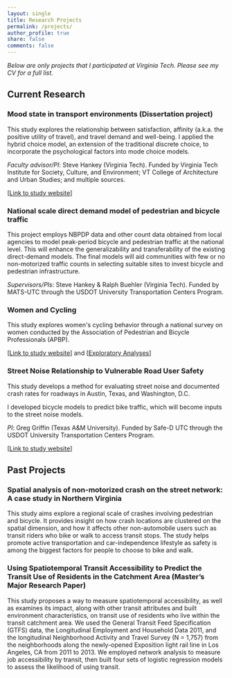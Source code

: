 ```yaml
---
layout: single
title: Research Projects
permalink: /projects/
author_profile: true
share: false
comments: false
---
```


_Below are only projects that I participated at Virginia Tech. Please see my CV for a full list._ 

## Current Research

### Mood state in transport environments (Dissertation project)

This study explores the relationship between satisfaction, affinity (a.k.a. the positive utility of travel), and travel demand and well-being. I applied the hybrid choice model, an extension of the traditional discrete choice, to incorporate the psychological factors into mode choice models.

_Faculty advisor/PI_: Steve Hankey (Virginia Tech). Funded by Virginia Tech Institute for Society, Culture, and Environment; VT College of Architecture and Urban Studies; and multiple sources.

[[Link to study website](http://uap.vt.edu/travelmood)]

### National scale direct demand model of pedestrian and bicycle traffic

This project employs NBPDP data and other count data obtained from local agencies to model peak-period bicycle and pedestrian traffic at the national level. This will enhance the generalizability and transferability of the existing direct-demand models. The final models will aid communities with few or no non-motorized traffic counts in selecting suitable sites to invest bicycle and pedestrian infrastructure. 

_Supervisors/PIs_: Steve Hankey & Ralph Buehler (Virginia Tech). Funded by MATS-UTC through the USDOT University Transportation Centers Program.

### Women and Cycling
This study explores women's cycling behavior through a national survey on women conducted by the Association of Pedestrian and Bicycle Professionals (APBP). 

[[Link to study website](http://womencyclingproject.info/)] and [[Exploratory Analyses](http://womencyclingsurvey.com/)]

### Street Noise Relationship to Vulnerable Road User Safety
This study develops a method for evaluating street noise and documented crash rates for roadways in Austin, Texas, and Washington, D.C.

I developed bicycle models to predict bike traffic, which will become inputs to the street noise models. 

_PI_: Greg Griffin (Texas A\&M University). Funded by Safe-D UTC through the USDOT University Transportation Centers Program.

[[Link to study website](https://www.vtti.vt.edu/utc/safe-d/index.php/projects/street-noise-relationship-to-vulnerable-road-user-safety/)]

## Past Projects

### Spatial analysis of non-motorized crash on the street network: A case study in Northern Virginia

This study aims explore a regional scale of crashes involving pedestrian and bicycle. It provides insight on how crash locations are clustered on the spatial dimension, and how it affects other non-automobile users such as transit riders who bike or walk to access transit stops. The study helps promote active transportation and car-independence lifestyle as safety is among the biggest factors for people to choose to bike and walk.

### Using Spatiotemporal Transit Accessibility to Predict the Transit Use of Residents in the Catchment Area (Master’s Major Research Paper)

This study proposes a way to measure spatiotemporal accessibility, as well as examines its impact, along with other transit attributes and built environment characteristics, on transit use of residents who live within the transit catchment area. We used the General Transit Feed Specification (GTFS) data, the Longitudinal Employment and Household Data 2011, and the longitudinal Neighborhood Activity and Travel Survey (N = 1,757) from the neighborhoods along the newly-opened Exposition light rail line in Los Angeles, CA from 2011 to 2013. We employed network analysis to measure job accessibility by transit, then built four sets of logistic regression models to assess the likelihood of using transit.
